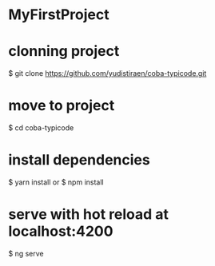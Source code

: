 # MyFirstProject

# clonning project
$ git clone https://github.com/yudistiraen/coba-typicode.git

# move to project
$ cd coba-typicode

# install dependencies
$ yarn install
or
$ npm install

# serve with hot reload at localhost:4200
$ ng serve
